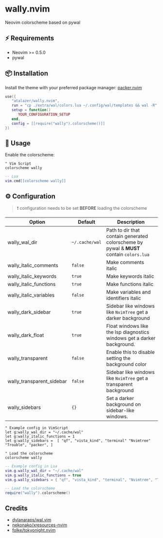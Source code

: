 # wally.nvim
Neovim colorscheme based on pywal

## ⚡️ Requirements
- Neovim >= 0.5.0
- pywal

## 📦 Installation
Install the theme with your preferred package manager:
[packer.nvim](https://github.com/wbthomason/packer.nvim)
```lua
use({
   "atalazer/wally.nvim",
   run = "cp ./extra/wal/colors.lua ~/.config/wal/templates && wal -R",
   setup = function()
      YOUR_CONFIGURATION_SETUP
   end,
   config = [[require("wally").colorscheme()]]
})
```

## 🚀 Usage
Enable the colorscheme:

```vim
" Vim Script
colorscheme wally
```

```lua
-- Lua
vim.cmd[[colorscheme wally]]
```

## ⚙️ Configuration
> ❗️ configuration needs to be set **BEFORE** loading the colorscheme

| Option                    | Default        | Description                                                                             |
|---------------------------|----------------|-----------------------------------------------------------------------------------------|
| wally_wal_dir             | `~/.cache/wal` | Path to dir that contain generated colorscheme by pywal & **MUST** contain `colors.lua` |
| wally_italic_comments     | `false`        | Make comments italic                                                                    |
| wally_italic_keywords     | `true`         | Make keywords italic                                                                    |
| wally_italic_functions    | `true`         | Make functions italic                                                                   |
| wally_italic_variables    | `false`        | Make variables and identifiers italic                                                   |
| wally_dark_sidebar        | `true`         | Sidebar like windows like `NvimTree` get a darker background                            |
| wally_dark_float          | `true`         | Float windows like the lsp diagnostics windows get a darker background.                 |
| wally_transparent         | `false`        | Enable this to disable setting the background color                                     |
| wally_transparent_sidebar | `false`        | Sidebar like windows like `NvimTree` get a transparent background                       |
| wally_sidebars            | `{}`           | Set a darker background on sidebar-like windows.                                        |

```vim
" Example config in VimScript
let g:wally_wal_dir = "~/.cache/wal"
let g:wally_italic_functions = 1
let g:wally_sidebars =  [ "qf", "vista_kind", "terminal" "Nvimtree" "Trouble", "packer", ]

" Load the colorscheme
colorscheme wally
```

```lua
-- Example config in Lua
vim.g.wally_wal_dir = "~/.cache/wal"
vim.g.wally_italic_functions = true
vim.g.wally_sidebars = { "qf", "vista_kind", "terminal", "Nvimtree", "Trouble", "packer", }

-- Load the colorscheme
require("wally").colorscheme()
```

## Credits
- [dylanaraps/wal.vim](https://github.com/dylanaraps/wal.vim)
- [nekonako/xresources-nvim](https://github.com/nekonako/xresources-nvim)
- [folke/tokyonight.nvim](https://github.com/folke/tokyonight.nvim)
